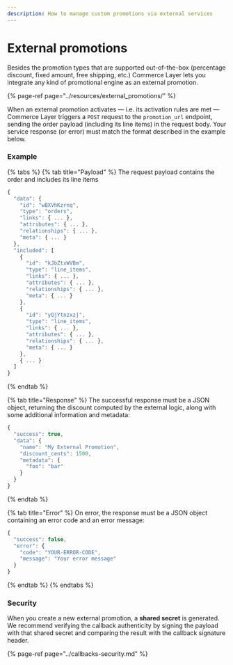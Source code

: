 ```yaml
---
description: How to manage custom promotions via external services
---
```


# External promotions

Besides the promotion types that are supported out-of-the-box \(percentage discount, fixed amount, free shipping, etc.\) Commerce Layer lets you integrate any kind of promotional engine as an external promotion.

{% page-ref page="../resources/external\_promotions/" %}

When an external promotion activates — i.e. its activation rules are met — Commerce Layer triggers a `POST` request to the `promotion_url` endpoint, sending the order payload \(including its line items\) in the request body. Your service response \(or error\) must match the format described in the example below.

### Example

{% tabs %}
{% tab title="Payload" %}
The request payload contains the order and includes its line items

```javascript
{
  "data": {
    "id": "wBXVhKzrnq",
    "type": "orders",
    "links": { ... },
    "attributes": { ... },
    "relationships": { ... },
    "meta": { ... }
  },
  "included": [
    {
      "id": "kJbZtxWVBm",
      "type": "line_items",
      "links": { ... },
      "attributes": { ... },
      "relationships": { ... },
      "meta": { ... }
    },
    {
      "id": "yQjYtnzxzj",
      "type": "line_items",
      "links": { ... },
      "attributes": { ... },
      "relationships": { ... },
      "meta": { ... }
    },
    { ... }
  ]
}
```
{% endtab %}

{% tab title="Response" %}
The successful response must be a JSON object, returning the discount computed by the external logic, along with some additional information and metadata:

```javascript
{
  "success": true,
  "data": {
    "name": "My External Promotion",
    "discount_cents": 1500,
    "metadata": {
      "foo": "bar"
    }
  }
}
```
{% endtab %}

{% tab title="Error" %}
On error, the response must be a JSON object containing an error code and an error message:

```javascript
{
  "success": false,
  "error": {
    "code": "YOUR-ERROR-CODE",
    "message": "Your error message"
  }
}
```
{% endtab %}
{% endtabs %}

### Security

When you create a new external promotion, a **shared secret** is generated. We recommend verifying the callback authenticity by signing the payload with that shared secret and comparing the result with the callback signature header.

{% page-ref page="../callbacks-security.md" %}



#### 

 


